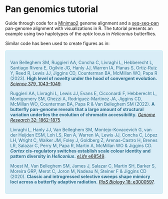 # Pan genomics tutorial
Guide through code for a [Minimap2](https://academic.oup.com/bioinformatics/article/34/18/3094/4994778) genome alignment and a [seq-seq-pan](https://bmcgenomics.biomedcentral.com/articles/10.1186/s12864-017-4401-3) pan-genome alignment with visualizations in R. The tutorial presents an example using two haplotypes of the <i>optix</i> locus in <i>Heliconius</i> butterflies.

Similar code has been used to create figures as in:
<div style="padding: 15px; border: 1px solid transparent; border-color: transparent; margin-bottom: 20px; border-radius: 4px; color: #31708f; background-color: #d9edf7; border-color: #bce8f1;">

Van Belleghem SM, Ruggieri AA, Concha C, Livraghi L, Hebberecht L, Santiago Rivera E, Ogilvie JG, Hanly JJ, Warren IA, Planas S, Ortiz-Ruiz Y, Reed R, Lewis JJ, Jiggins CD, Counterman BA, McMillan WO, Papa R (2023). <strong>High level of novelty under the hood of convergent evolution.</strong> [<i>Science</i> 379, 1043–1049](https://www.science.org/doi/10.1126/science.ade0004). 

Ruggieri AA, Livraghi L, Lewis JJ, Evans E, Cicconardi F, Hebberecht L, Montgomery SM, Ghezzi A, Rodriguez-Martinez JA, Jiggins CD, McMillan WO, Counterman BA, Papa R & Van Belleghem SM (2022). <strong>A butterfly pan-genome reveals that a large amount of structural variation underlies the evolution of chromatin accessibility.</strong> [<i>Genome Research</i> 32: 1862-1875](https://genome.cshlp.org/content/early/2022/09/15/gr.276839.122). 

Livraghi L, Hanly JJ, Van Belleghem SM, Montejo-Kovacevich G, van der Heijden ESM, Loh LS, Ren A, Warren IA, Lewis JJ, Concha C, López LH, Wright C, Walker JM, Foley J, Goldberg Z, Arenas-Castro H, Brenes LR, Salazar C, Perry M, Papa R, Martin A, McMillan WO & Jiggins CD. <strong><i>Cortex</i> cis-regulatory switches establish scale colour identity and pattern diversity in <i>Heliconius</i>.</strong> [<i>eLife</i> e68549](https://elifesciences.org/articles/68549).

Moest M, Van Belleghem SM, James J, Salazar C, Martin SH, Barker S, Moreira GRP, Merot C, Joron M, Nadeau N, Steiner F & Jiggins CD (2020). <strong>Classic and introgressed selective sweeps shape mimicry loci across a butterfly adaptive radiation.</strong> [<i>PloS Biology</i> 18: e3000597](https://journals.plos.org/plosbiology/article?id=10.1371/journal.pbio.3000597).

</div>

